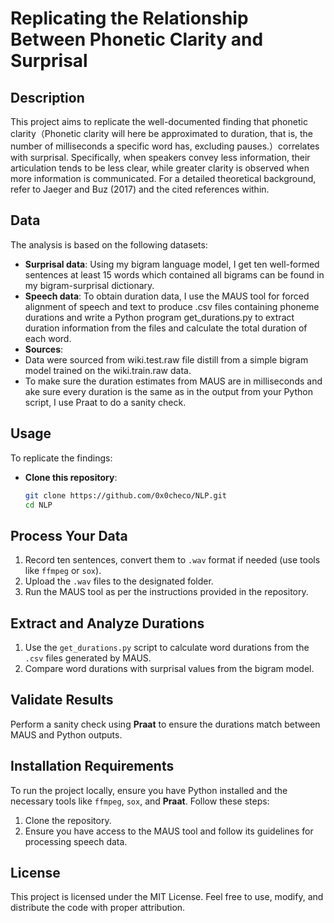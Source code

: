 # Replicating the Relationship Between Phonetic Clarity and Surprisal

## Description
This project aims to replicate the well-documented finding that phonetic clarity（Phonetic clarity will here be approximated to duration, that is, the number of milliseconds a specific word has, excluding pauses.）correlates with surprisal. Specifically, when speakers convey less information, their articulation tends to be less clear, while greater clarity is observed when more information is communicated. For a detailed theoretical background, refer to Jaeger and Buz (2017) and the cited references within.

## Data
The analysis is based on the following datasets:
- **Surprisal data**: Using my bigram language model, I get ten well-formed sentences at least 15 words which contained all bigrams can be found in my bigram-surprisal dictionary. 
- **Speech data**: To obtain duration data, I use the MAUS tool for forced alignment of speech and text to produce .csv files containing phoneme durations and write a Python program get_durations.py to extract duration information from the files and calculate the total duration of each word.
- **Sources**:
- Data were sourced from wiki.test.raw file distill from a simple bigram model trained on the wiki.train.raw data.
- To make sure the duration estimates from MAUS are in milliseconds and ake sure every duration is the same as in the output from your Python script, I use Praat to do a sanity check.

## Usage
To replicate the findings:

- **Clone this repository**:
   ```bash
   git clone https://github.com/0x0checo/NLP.git
   cd NLP

## Process Your Data
1. Record ten sentences, convert them to `.wav` format if needed (use tools like `ffmpeg` or `sox`).
2. Upload the `.wav` files to the designated folder.
3. Run the MAUS tool as per the instructions provided in the repository.

## Extract and Analyze Durations
1. Use the `get_durations.py` script to calculate word durations from the `.csv` files generated by MAUS.
2. Compare word durations with surprisal values from the bigram model.

## Validate Results
Perform a sanity check using **Praat** to ensure the durations match between MAUS and Python outputs.

## Installation Requirements
To run the project locally, ensure you have Python installed and the necessary tools like `ffmpeg`, `sox`, and **Praat**. Follow these steps:

1. Clone the repository.
2. Ensure you have access to the MAUS tool and follow its guidelines for processing speech data.

## License 
This project is licensed under the MIT License. Feel free to use, modify, and distribute the code with proper attribution.

